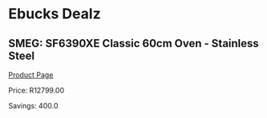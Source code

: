 
# Ebucks Dealz
## SMEG: SF6390XE Classic 60cm Oven - Stainless Steel
[Product Page](https://www.ebucks.com/web/shop/productSelected.do?prodId=461535734&catId=1196429345)

Price: R12799.00

Savings: 400.0


	